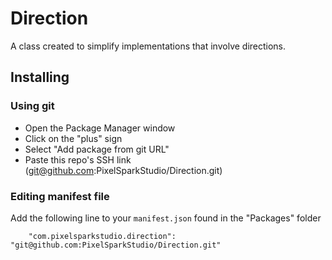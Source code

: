# Direction
A class created to simplify implementations that involve directions.

## Installing

### Using git

- Open the Package Manager window
- Click on the "plus" sign
- Select "Add package from git URL"
- Paste this repo's SSH link (git@github.com:PixelSparkStudio/Direction.git)

### Editing manifest file

Add the following line to your `manifest.json` found in the "Packages" folder

`    "com.pixelsparkstudio.direction": "git@github.com:PixelSparkStudio/Direction.git"`
